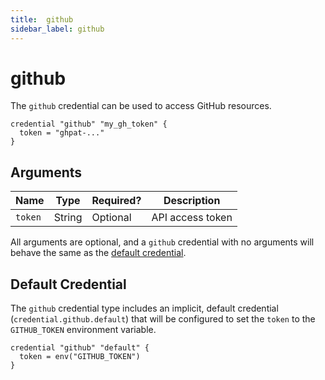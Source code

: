 ```yaml
---
title:  github
sidebar_label: github
---
```


# github

The `github` credential can be used to access GitHub resources.

```hcl
credential "github" "my_gh_token" {
  token = "ghpat-..."
}
```

## Arguments

| Name            | Type    | Required?| Description
|-----------------|---------|----------|-------------------
| `token`         |  String | Optional | API access token  


All arguments are optional, and a `github` credential with no arguments will behave the same as the [default credential](#default-credential).  

## Default Credential
The `github` credential type includes an implicit, default credential (`credential.github.default`) that will be configured to set the `token` to the `GITHUB_TOKEN` environment variable.

```hcl
credential "github" "default" {
  token = env("GITHUB_TOKEN")
}
```